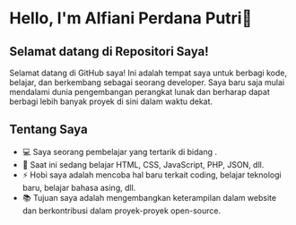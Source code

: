 # Hello, I'm Alfiani Perdana Putri👋

## Selamat datang di Repositori Saya!

Selamat datang di GitHub saya! Ini adalah tempat saya untuk berbagi kode, belajar, dan berkembang sebagai seorang developer. Saya baru saja mulai mendalami dunia pengembangan perangkat lunak dan berharap dapat berbagi lebih banyak proyek di sini dalam waktu dekat.

## Tentang Saya

- 💻 Saya seorang pembelajar yang tertarik di bidang .
- 🌱 Saat ini sedang belajar HTML, CSS, JavaScript, PHP, JSON, dll.
- ⚡ Hobi saya adalah mencoba hal baru terkait coding, belajar teknologi baru, belajar bahasa asing, dll.
- 📚 Tujuan saya adalah mengembangkan keterampilan dalam website dan berkontribusi dalam proyek-proyek open-source.


